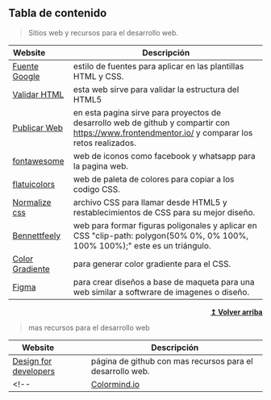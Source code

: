 <!-- ![Repository Banner](headerimage.png) -->
<!-- #### Please read [`contributing guidelines`](./contributing.md) before submitting new resources. -->

## Tabla de contenido

>Sitios web y recursos para el desarrollo web.

| Website&nbsp; &nbsp; &nbsp; &nbsp; &nbsp; | Descripción |
| ----------------------- | ------------------ |
| [Fuente Google](https://fonts.google.com/)| estilo de fuentes para aplicar en las plantillas HTML y CSS. |
| [Validar HTML](https://validator.w3.org/#validate_by_input)| esta web sirve para validar la estructura del HTML5|
| [Publicar Web](https://vercel.com/)| en esta pagina sirve para proyectos de desarrollo web de github  y compartir con https://www.frontendmentor.io/ y comparar los retos realizados.|
| [fontawesome](https://fontawesome.com/kits/1d88763075/use)| web de iconos como facebook y whatsapp para la pagina web. |
| [flatuicolors](https://flatuicolors.com/)| web de paleta de colores para copiar a los codigo CSS. |
| [Normalize css](https://necolas.github.io/normalize.css/)| archivo CSS para llamar desde HTML5 y restablecimientos de CSS para su mejor diseño. |
| [Bennettfeely](https://bennettfeely.com/clippy/)| web para formar figuras poligonales y aplicar en CSS "clip-path: polygon(50% 0%, 0% 100%, 100% 100%);" este es un triángulo. |
| [Color Gradiente](https://mycolor.space/)| para generar color gradiente para el CSS.  |
| [Figma](https://www.figma.com/)| para crear diseños a base de maqueta para una web similar a softwrare de imagenes o diseño.  |


<div align="right">
    <b><a href="#table-of-contents">↥ Volver arriba</a></b>
</div>

>mas recursos para el desarrollo web

| Website&nbsp; &nbsp; &nbsp; &nbsp; &nbsp; | Descripción |
| ----------------------- | ------------------ |
| [Design for developers](https://github.com/bradtraversy/design-resources-for-developers/blob/master/readme.md)| página de github con mas recursos para el desarrollo web. |
<!-- | [Colormind.io](http://colormind.io)| Color palette generator | -->